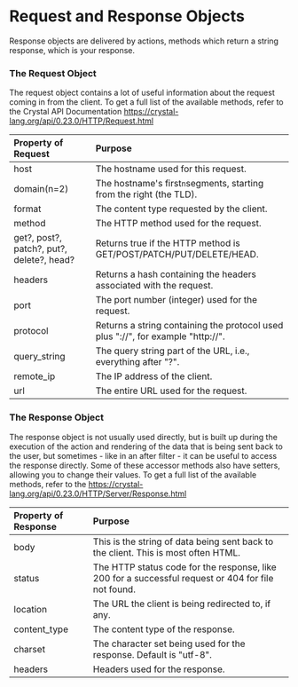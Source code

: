 # Request and Response Objects

Response objects are delivered by actions, methods which return a string response, which is your response.

### The Request Object

The request object contains a lot of useful information about the request coming in from the client. To get a full list of the available methods, refer to the Crystal  API Documentation https://crystal-lang.org/api/0.23.0/HTTP/Request.html 

| Property of Request | Purpose |
| :--- | :--- |
| host | The hostname used for this request. |
| domain\(n=2\) | The hostname's first`n`segments, starting from the right \(the TLD\). |
| format | The content type requested by the client. |
| method | The HTTP method used for the request. |
| get?, post?, patch?, put?, delete?, head? | Returns true if the HTTP method is GET/POST/PATCH/PUT/DELETE/HEAD. |
| headers | Returns a hash containing the headers associated with the request. |
| port | The port number \(integer\) used for the request. |
| protocol | Returns a string containing the protocol used plus "://", for example "http://". |
| query\_string | The query string part of the URL, i.e., everything after "?". |
| remote\_ip | The IP address of the client. |
| url | The entire URL used for the request. |

### The Response Object

The response object is not usually used directly, but is built up during the execution of the action and rendering of the data that is being sent back to the user, but sometimes - like in an after filter - it can be useful to access the response directly. Some of these accessor methods also have setters, allowing you to change their values. To get a full list of the available methods, refer to the https://crystal-lang.org/api/0.23.0/HTTP/Server/Response.html 

| Property of Response | Purpose |
| :--- | :--- |
| body | This is the string of data being sent back to the client. This is most often HTML. |
| status | The HTTP status code for the response, like 200 for a successful request or 404 for file not found. |
| location | The URL the client is being redirected to, if any. |
| content\_type | The content type of the response. |
| charset | The character set being used for the response. Default is "utf-8". |
| headers | Headers used for the response. |



